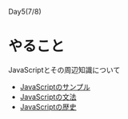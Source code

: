 Day5(7/8)

# やること
JavaScriptとその周辺知識について

- [JavaScriptのサンプル](https://github.com/kcs1959/web-php/blob/master/day5/index.html)
- [JavaScriptの文法](https://github.com/kcs1959/web-php/blob/master/aop/js/procedual.md)
- [JavaScriptの歴史](https://github.com/kcs1959/web-php/blob/master/aop/js/history.md)